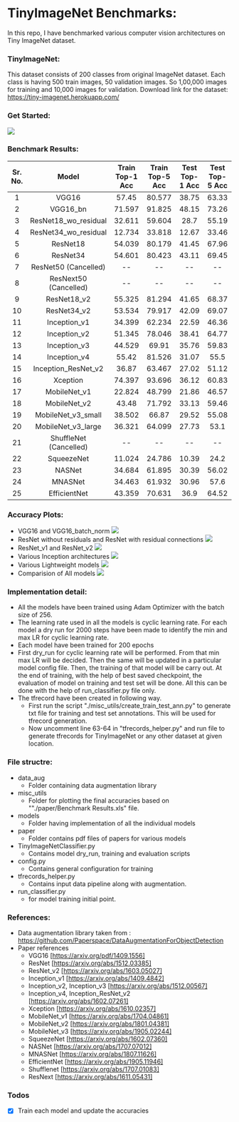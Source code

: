 # TinyImageNet Benchmarks:
In this repo, I have benchmarked various computer vision architectures on Tiny ImageNet dataset.

### TinyImageNet:
This dataset consists of 200 classes from original ImageNet dataset. Each class is having 500 train images, 50 validation images. So 1,00,000 images for training and 10,000 images for validation.
Download link for the dataset: https://tiny-imagenet.herokuapp.com/

### Get Started:
![](https://github.com/meet-minimalist/TinyImageNet-Benchmarks/blob/master/misc_utils/get_started.png)

### Benchmark Results:

**Sr. No.**|**Model**|**Train Top-1 Acc**|**Train Top-5 Acc**|**Test Top-1 Acc**|**Test Top-5 Acc**
:-----:|:-----:|:-----:|:-----:|:-----:|:-----:
1|VGG16|57.45|80.577|38.75|63.33
2|VGG16\_bn|71.597|91.825|48.15|73.26
3|ResNet18\_wo\_residual|32.611|59.604|28.7|55.19
4|ResNet34\_wo\_residual|12.734|33.818|12.67|33.46
5|ResNet18|54.039|80.179|41.45|67.96
6|ResNet34|54.601|80.423|43.11|69.45
7|ResNet50 (Cancelled)|--|--|--|-- 
8|ResNext50 (Cancelled)|--|--|--|--
9|ResNet18\_v2|55.325|81.294|41.65|68.37
10|ResNet34\_v2|53.534|79.917|42.09|69.07
11|Inception\_v1|34.399|62.234|22.59|46.36
12|Inception\_v2|51.345|78.046|38.41|64.77
13|Inception\_v3|44.529|69.91|35.76|59.83
14|Inception\_v4|55.42|81.526|31.07|55.5
15|Inception\_ResNet\_v2|36.87|63.467|27.02|51.12
16|Xception|74.397|93.696|36.12|60.83
17|MobileNet\_v1|22.824|48.799|21.86|46.57
18|MobileNet\_v2|43.48|71.792|33.13|59.46
19|MobileNet\_v3\_small|38.502|66.87|29.52|55.08
20|MobileNet\_v3\_large|36.321|64.099|27.73|53.1
21|ShuffleNet (Cancelled)|--|--|--|-- 
22|SqueezeNet|11.024|24.786|10.39|24.2
23|NASNet|34.684|61.895|30.39|56.02
24|MNASNet|34.463|61.932|30.96|57.6
25|EfficientNet|43.359|70.631|36.9|64.52

### Accuracy Plots:
- VGG16 and VGG16_batch_norm
![](https://github.com/meet-minimalist/TinyImageNet-Benchmarks/blob/master/misc_utils/plots/Vgg16.png)
- ResNet without residuals and ResNet with residual connections
![](https://github.com/meet-minimalist/TinyImageNet-Benchmarks/blob/master/misc_utils/plots/ResNets_w_wo_residual.png)
- ResNet_v1 and ResNet_v2
![](https://github.com/meet-minimalist/TinyImageNet-Benchmarks/blob/master/misc_utils/plots/ResNets.png)
- Various Inception architectures
![](https://github.com/meet-minimalist/TinyImageNet-Benchmarks/blob/master/misc_utils/plots/Inceptions.png)
- Various Lightweight models
![](https://github.com/meet-minimalist/TinyImageNet-Benchmarks/blob/master/misc_utils/plots/Light_weight.png)
- Comparision of All models
![](https://github.com/meet-minimalist/TinyImageNet-Benchmarks/blob/master/misc_utils/plots/all_models.png)


### Implementation detail:
- All the models have been trained using Adam Optimizer with the batch size of 256.
- The learning rate used in all the models is cyclic learning rate. For each model a dry run for 2000 steps have been made to identify the min and max LR for cyclic learning rate.
- Each model have been trained for 200 epochs
- First dry_run for cyclic learning rate will be performed. From that min max LR will be decided. Then the same will be updated in a particular model config file. Then, the training of that model will be carry out. At the end of training, with the help of best saved checkpoint, the evaluation of model on training and test set will be done. All this can be done with the help of run_classifier.py file only.
- The tfrecord have been created in following way.
    - First run the script "./misc_utils/create_train_test_ann.py" to generate txt file for training and test set annotations. This will be used for tfrecord generation.
    - Now uncomment line 63-64 in "tfrecords_helper.py" and run file to generate tfrecords for TinyImageNet or any other dataset at given location.

### File structre:
- data_aug
    - Folder containing data augmentation library
- misc_utils
    - Folder for plotting the final accuracies based on ""./paper/Benchmark Results.xls" file.
- models
    - Folder having implementation of all the individual models
- paper
    - Folder contains pdf files of papers for various models 
- TinyImageNetClassifier.py
    - Contains model dry_run, training and evaluation scripts
- config.py
    - Contains general configuration for training
- tfrecords_helper.py
    - Contains input data pipeline along with augmentation. 
- run_classifier.py
    - for model training initial point.

### References:
- Data augmentation library taken from : https://github.com/Paperspace/DataAugmentationForObjectDetection
- Paper references
    - VGG16 [https://arxiv.org/pdf/1409.1556]
    - ResNet [https://arxiv.org/abs/1512.03385]
    - ResNet_v2 [https://arxiv.org/abs/1603.05027]
    - Inception_v1 [https://arxiv.org/abs/1409.4842]
    - Inception_v2, Inception_v3 [https://arxiv.org/abs/1512.00567]
    - Inception_v4, Inception_ResNet_v2 [https://arxiv.org/abs/1602.07261]
    - Xception [https://arxiv.org/abs/1610.02357]
    - MobileNet_v1 [https://arxiv.org/abs/1704.04861]
    - MobileNet_v2 [https://arxiv.org/abs/1801.04381]
    - MobileNet_v3 [https://arxiv.org/abs/1905.02244]
    - SqueezeNet [https://arxiv.org/abs/1602.07360]
    - NASNet [https://arxiv.org/abs/1707.07012]
    - MNASNet [https://arxiv.org/abs/1807.11626]
    - EfficientNet [https://arxiv.org/abs/1905.11946]
    - Shufflenet [https://arxiv.org/abs/1707.01083]
    - ResNext [https://arxiv.org/abs/1611.05431]

### Todos
 - [x] Train each model and update the accuracies

